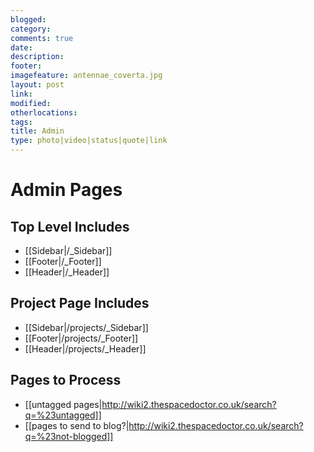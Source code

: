 ```yaml
---
blogged: 
category: 
comments: true
date: 
description: 
footer: 
imagefeature: antennae_coverta.jpg
layout: post
link: 
modified: 
otherlocations: 
tags: 
title: Admin
type: photo|video|status|quote|link
---
```

<!--summary-->

# Admin Pages

## Top Level Includes

* [[Sidebar|/_Sidebar]]
* [[Footer|/_Footer]]
* [[Header|/_Header]]

## Project Page Includes

* [[Sidebar|/projects/_Sidebar]]
* [[Footer|/projects/_Footer]]
* [[Header|/projects/_Header]] 

## Pages to Process

* [[untagged pages|http://wiki2.thespacedoctor.co.uk/search?q=%23untagged]]
* [[pages to send to blog?|http://wiki2.thespacedoctor.co.uk/search?q=%23not-blogged]]